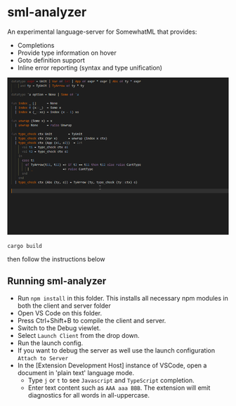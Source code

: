 # sml-analyzer

An experimental language-server for SomewhatML that provides:

- Completions
- Provide type information on hover
- Goto definition support
- Inline error reporting (syntax and type unification)

![Demo](demo.gif)

```
cargo build
```

then follow the instructions below

## Running sml-analyzer

- Run `npm install` in this folder. This installs all necessary npm modules in both the client and server folder
- Open VS Code on this folder.
- Press Ctrl+Shift+B to compile the client and server.
- Switch to the Debug viewlet.
- Select `Launch Client` from the drop down.
- Run the launch config.
- If you want to debug the server as well use the launch configuration `Attach to Server`
- In the [Extension Development Host] instance of VSCode, open a document in 'plain text' language mode.
  - Type `j` or `t` to see `Javascript` and `TypeScript` completion.
  - Enter text content such as `AAA aaa BBB`. The extension will emit diagnostics for all words in all-uppercase.
